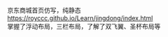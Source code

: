 京东商城首页仿写，纯静态<br/>
https://royccc.github.io/Learn/jingdong/index.html <br/>掌握了浮动布局，三栏布局，了解了双飞翼、圣杯布局等
